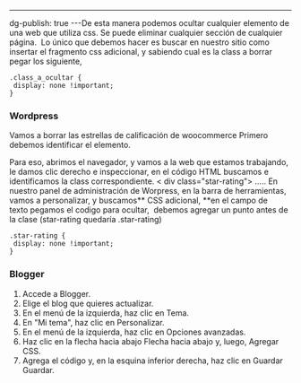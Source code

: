 ---
dg-publish: true
---De esta manera podemos ocultar cualquier elemento de una web que utiliza css. Se puede eliminar cualquier sección de cualquier página. 
Lo único que debemos hacer es buscar en nuestro sitio como insertar el fragmento css adicional, y sabiendo cual es la class a borrar pegar los siguiente, 
```
.class_a_ocultar {
 display: none !important;
}
```
### Wordpress
Vamos a borrar las estrellas de calificación de woocommerce
Primero debemos identificar el elemento. 
 
Para eso, abrimos el navegador, y vamos a la web que estamos trabajando, le damos clic derecho e inspeccionar, en el código HTML buscamos e identificamos la class correspondiente.
< div class="star\-rating"> .....</div>
En nuestro panel de administración de Worpress, en la barra de herramientas, vamos a personalizar, y buscamos** CSS adicional, **en el campo de texto pegamos el codigo para ocultar,  debemos agregar un punto antes de la clase \(star\-rating quedaría .star\-rating\)
```
.star-rating {
 display: none !important;
}
```
### Blogger
1. Accede a Blogger.
2. Elige el blog que quieres actualizar.
3. En el menú de la izquierda, haz clic en Tema.
4. En "Mi tema", haz clic en Personalizar.
5. En el menú de la izquierda, haz clic en Opciones avanzadas.
6. Haz clic en la flecha hacia abajo Flecha hacia abajo y, luego, Agregar CSS.
7. Agrega el código y, en la esquina inferior derecha, haz clic en Guardar Guardar.

